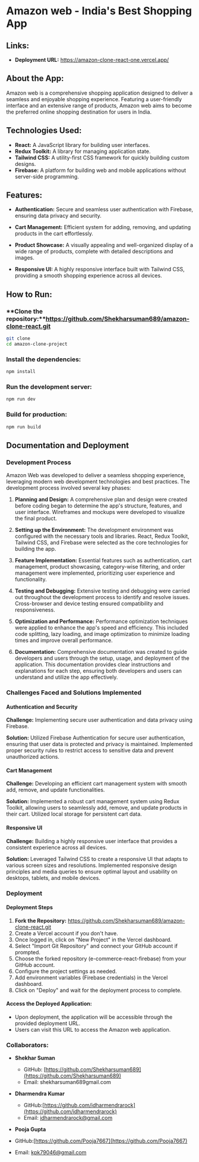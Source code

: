 # Amazon web - India's Best Shopping App

## Links:

- **Deployment URL:** https://amazon-clone-react-one.vercel.app/

## About the App:

Amazon web is a comprehensive shopping application designed to deliver a seamless and enjoyable shopping experience. Featuring a user-friendly interface and an extensive range of products, Amazon web aims to become the preferred online shopping destination for users in India.

## Technologies Used:

- **React:** A JavaScript library for building user interfaces.
- **Redux Toolkit:** A library for managing application state.
- **Tailwind CSS:** A utility-first CSS framework for quickly building custom designs.
- **Firebase:** A platform for building web and mobile applications without server-side programming.

## Features:

- **Authentication:**
 Secure and seamless user authentication with Firebase, ensuring data privacy and security.

- **Cart Management:**
  Efficient system for adding, removing, and updating products in the cart effortlessly.

- **Product Showcase:**
  A visually appealing and well-organized display of a wide range of products, complete with detailed descriptions and images.

- **Responsive UI:**
  A highly responsive interface built with Tailwind CSS, providing a smooth shopping experience across all devices.

## How to Run:

### **Clone the repository:**https://github.com/Shekharsuman689/amazon-clone-react.git

```bash
git clone 
cd amazon-clone-project
```

### **Install the dependencies:**

```bash
npm install
```

### **Run the development server:**

```bash
npm run dev
```

### **Build for production:**

```bash
npm run build
```

## Documentation and Deployment

### Development Process

Amazon Web was developed to deliver a seamless shopping experience, leveraging modern web development technologies and best practices. The development process involved several key phases:

1. **Planning and Design:** A comprehensive plan and design were created before coding began to determine the app's structure, features, and user interface. Wireframes and mockups were developed to visualize the final product.

2. **Setting up the Environment:** The development environment was configured with the necessary tools and libraries. React, Redux Toolkit, Tailwind CSS, and Firebase were selected as the core technologies for building the app. 

3. **Feature Implementation:** Essential features such as authentication, cart management, product showcasing, category-wise filtering, and order management were implemented, prioritizing user experience and functionality.

4. **Testing and Debugging:**  Extensive testing and debugging were carried out throughout the development process to identify and resolve issues. Cross-browser and device testing ensured compatibility and responsiveness.

5. **Optimization and Performance:** Performance optimization techniques were applied to enhance the app's speed and efficiency. This included code splitting, lazy loading, and image optimization to minimize loading times and improve overall performance.

6. **Documentation:** Comprehensive documentation was created to guide developers and users through the setup, usage, and deployment of the application. This documentation provides clear instructions and explanations for each step, ensuring both developers and users can understand and utilize the app effectively.

### Challenges Faced and Solutions Implemented

#### Authentication and Security

**Challenge:** Implementing secure user authentication and data privacy using Firebase.

**Solution:** Utilized Firebase Authentication for secure user authentication, ensuring that user data is protected and privacy is maintained. Implemented proper security rules to restrict access to sensitive data and prevent unauthorized actions.

#### Cart Management

**Challenge:** Developing an efficient cart management system with smooth add, remove, and update functionalities.

**Solution:** Implemented a robust cart management system using Redux Toolkit, allowing users to seamlessly add, remove, and update products in their cart. Utilized local storage for persistent cart data.

#### Responsive UI

**Challenge:** Building a highly responsive user interface that provides a consistent experience across all devices.

**Solution:** Leveraged Tailwind CSS to create a responsive UI that adapts to various screen sizes and resolutions. Implemented responsive design principles and media queries to ensure optimal layout and usability on desktops, tablets, and mobile devices.

### Deployment

#### Deployment Steps

1. **Fork the Repository:** https://github.com/Shekharsuman689/amazon-clone-react.git
2. Create a Vercel account if you don't have.
3. Once logged in, click on "New Project" in the Vercel dashboard.
4. Select "Import Git Repository" and connect your GitHub account if prompted.
5. Choose the forked repository (e-commerce-react-firebase) from your GitHub account.
6. Configure the project settings as needed.
7. Add environment variables (Firebase credentials) in the Vercel dashboard.
8. Click on "Deploy" and wait for the deployment process to complete.

#### Access the Deployed Application:

- Upon deployment, the application will be accessible through the provided deployment URL.
- Users can visit this URL to access the Amazon web application.

### Collaborators:

- **Shekhar Suman**

  - GitHub: [https://github.com/Shekharsuman689](https://github.com/Shekharsuman689)
  - Email:  shekharsuman689gmail.com

- **Dharmendra Kumar**
  - GitHub:[https://github.com/idharmendrarock](https://github.com/idharmendrarock)
  - Email: idharmendrarock@gmail.com
    
 - **Pooja Gupta**
  - GitHub:[https://github.com/Pooja7667](https://github.com/Pooja7667)
  - Email: kpk79046@gmail.com
